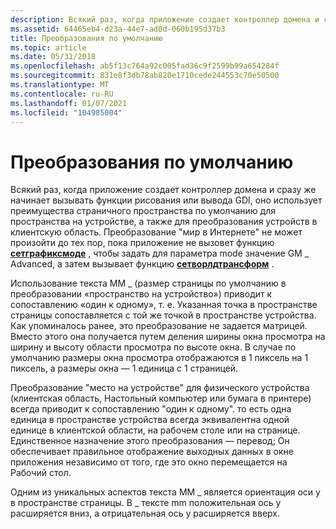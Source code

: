 ```yaml
---
description: Всякий раз, когда приложение создает контроллер домена и сразу же начинает вызывать функции рисования или вывода GDI, оно использует преимущества страничного пространства по умолчанию для пространства на устройстве, а также для преобразования устройств в клиентскую область.
ms.assetid: 64465eb4-d23a-44e7-ad0d-060b195d37b3
title: Преобразования по умолчанию
ms.topic: article
ms.date: 05/31/2018
ms.openlocfilehash: ab5f13c764a92c005fad36c9f2599b99a654284f
ms.sourcegitcommit: 831e8f3db78ab820e1710cede244553c70e50500
ms.translationtype: MT
ms.contentlocale: ru-RU
ms.lasthandoff: 01/07/2021
ms.locfileid: "104985004"
---
```

# <a name="default-transformations"></a>Преобразования по умолчанию

Всякий раз, когда приложение создает контроллер домена и сразу же начинает вызывать функции рисования или вывода GDI, оно использует преимущества страничного пространства по умолчанию для пространства на устройстве, а также для преобразования устройств в клиентскую область. Преобразование "мир в Интернете" не может произойти до тех пор, пока приложение не вызовет функцию [**сетграфиксмоде**](/windows/desktop/api/Wingdi/nf-wingdi-setgraphicsmode) , чтобы задать для параметра mode значение GM \_ Advanced, а затем вызывает функцию [**сетворлдтрансформ**](/windows/desktop/api/Wingdi/nf-wingdi-setworldtransform) .

Использование текста MM \_ (размер страницы по умолчанию в преобразовании «пространство на устройство») приводит к сопоставлению «один к одному», т. е. Указанная точка в пространстве страницы сопоставляется с той же точкой в пространстве устройства. Как упоминалось ранее, это преобразование не задается матрицей. Вместо этого она получается путем деления ширины окна просмотра на ширину и высоту области просмотра по высоте окна. В случае по умолчанию размеры окна просмотра отображаются в 1 пиксель на 1 пиксель, а размеры окна — 1 единица с 1 страницей.

Преобразование "место на устройстве" для физического устройства (клиентская область, Настольный компьютер или бумага в принтере) всегда приводит к сопоставлению "один к одному". то есть одна единица в пространстве устройства всегда эквивалентна одной единице в клиентской области, на рабочем столе или на странице. Единственное назначение этого преобразования — перевод; Он обеспечивает правильное отображение выходных данных в окне приложения независимо от того, где это окно перемещается на Рабочий стол.

Одним из уникальных аспектов текста MM \_ является ориентация оси y в пространстве страницы. В \_ тексте mm положительная ось y расширяется вниз, а отрицательная ось y расширяется вверх.

 

 



